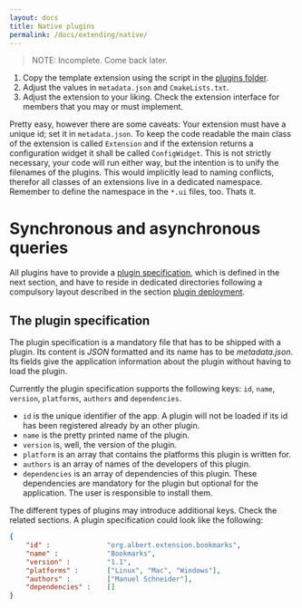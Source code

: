 ```yaml
---
layout: docs
title: Native plugins
permalink: /docs/extending/native/
---
```


>NOTE: Incomplete. Come back later.


1. Copy the template extension using the script in the [plugins folder](https://github.com/ManuelSchneid3r/albert/tree/master/src/plugins).
2. Adjust the values in `metadata.json` and `CmakeLists.txt`.
3. Adjust the extension to your liking. Check the extension interface for members that you may or must implement.

Pretty easy, however there are some caveats: Your extension must have a unique id; set it in `metadata.json`. To keep the code readable the main class of the extension is called `Extension` and if the extension returns a configuration widget it shall be called `ConfigWidget`. This is not strictly necessary, your code will run either way, but the intention is to unify the filenames of the plugins. This would implicitly lead to naming conflicts, therefor all classes of an extensions live in a dedicated namespace. Remember to define the namespace in the `*.ui` files, too. Thats it.


# Synchronous and asynchronous queries



All plugins have to provide a [plugin specification](#the-plugin-specification), which is defined in the next section, and have to reside in dedicated directories following a compulsory layout described in the section [plugin deployment](#plugin-deployment).

## The plugin specification

The plugin specification is a mandatory file that has to be shipped with a plugin. Its content is *JSON* formatted and its name has to be *metadata.json*. Its fields give the application information about the plugin without having to load the plugin.

Currently the plugin specification supports the following keys: `id`, `name`, `version`, `platforms`, `authors` and `dependencies`.
- `id` is the unique identifier of the app. A plugin will not be loaded if its id has been registered already by an other plugin.
- `name` is the pretty printed name of the plugin.
- `version` is, well, the version of the plugin.
- `platform` is an array that contains the platforms this plugin is written for.
- `authors` is an array of names of the developers of this plugin.
- `dependencies` is an array of dependencies of this plugin. These dependencies are mandatory for the plugin but optional for the application. The user is responsible to install them.

The different types of plugins may introduce additional keys. Check the related sections.
A plugin specification could look like the following:

```json
{
    "id" :              "org.albert.extension.bookmarks",
    "name" :            "Bookmarks",
    "version" :         "1.1",
    "platforms" :       ["Linux", "Mac", "Windows"],
    "authors" :         ["Manuel Schneider"],
    "dependencies" :    []
}
```

